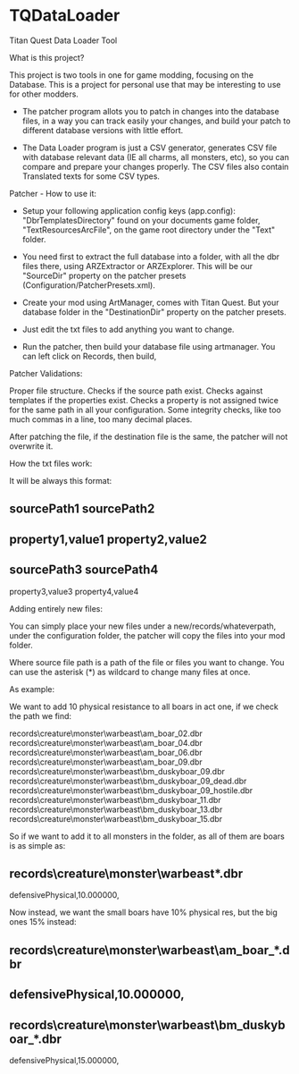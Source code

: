 # TQDataLoader
Titan Quest Data Loader Tool

What is this project?

This project is two tools in one for game modding, focusing on the Database. This is a project for personal use that may be interesting to use for other modders.

- The patcher program allots you to patch in changes into the database files, in a way you can track easily your changes, and build your patch to different database versions with little effort.

- The Data Loader program is just a CSV generator, generates CSV file with database relevant data (IE all charms, all monsters, etc), so you can compare and prepare your changes properly. The CSV files also contain Translated texts for some CSV types.

Patcher - How to use it:

- Setup your following application config keys (app.config): "DbrTemplatesDirectory" found on your documents game folder, "TextResourcesArcFile", on the game root directory under the "Text" folder.

- You need first to extract the full database into a folder, with all the dbr files there, using ARZExtractor or ARZExplorer. This will be our "SourceDir" property on the patcher presets (Configuration/PatcherPresets.xml).

- Create your mod using ArtManager, comes with Titan Quest. But your database folder in the "DestinationDir" property on the patcher presets.

- Just edit the txt files to add anything you want to change. 

- Run the patcher, then build your database file using artmanager. You can left click on Records, then build,

Patcher Validations:

Proper file structure.
Checks if the source path exist.
Checks against templates if the properties exist.
Checks a property is not assigned twice for the same path in all your configuration.
Some integrity checks, like too much commas in a line, too many decimal places.

After patching the file, if the destination file is the same, the patcher will not overwrite it.

How the txt files work:

It will be always this format:

sourcePath1
sourcePath2
----
property1,value1
property2,value2
----
sourcePath3
sourcePath4
----
property3,value3
property4,value4

Adding entirely new files:

You can simply place your new files under a new/records/whateverpath, under the configuration folder, the patcher will copy the files into your mod folder.

Where source file path is a path of the file or files you want to change. You can use the asterisk (*) as wildcard to change many files at once.

As example:

We want to add 10 physical resistance to all boars in act one, if we check the path we find:

records\creature\monster\warbeast\am_boar_02.dbr
records\creature\monster\warbeast\am_boar_04.dbr
records\creature\monster\warbeast\am_boar_06.dbr
records\creature\monster\warbeast\am_boar_09.dbr
records\creature\monster\warbeast\bm_duskyboar_09.dbr
records\creature\monster\warbeast\bm_duskyboar_09_dead.dbr
records\creature\monster\warbeast\bm_duskyboar_09_hostile.dbr
records\creature\monster\warbeast\bm_duskyboar_11.dbr
records\creature\monster\warbeast\bm_duskyboar_13.dbr
records\creature\monster\warbeast\bm_duskyboar_15.dbr

So if we want to add it to all monsters in the folder, as all of them are boars is as simple as:

records\creature\monster\warbeast\*.dbr
----
defensivePhysical,10.000000,

Now instead, we want the small boars have 10% physical res, but the big ones 15% instead:

records\creature\monster\warbeast\am_boar_*.dbr
----
defensivePhysical,10.000000,
----
records\creature\monster\warbeast\bm_duskyboar_*.dbr
----
defensivePhysical,15.000000,


